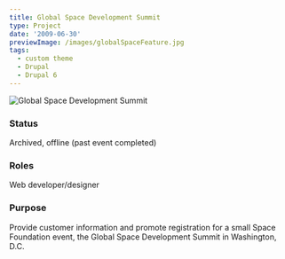 ```yaml
---
title: Global Space Development Summit
type: Project
date: '2009-06-30'
previewImage: /images/globalSpaceFeature.jpg
tags:
  - custom theme
  - Drupal
  - Drupal 6
---
```

![Global Space Development Summit](/images/globalSpaceTop.jpg)

### Status

Archived, offline (past event completed)

### Roles

Web developer/designer

### Purpose

Provide customer information and promote registration for a small Space Foundation event, the Global Space Development Summit in Washington, D.C.

